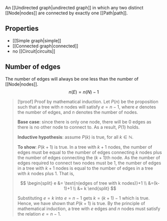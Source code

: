 An [[Undirected graph|undirected graph]] in which any two distinct [[Node|nodes]] are connected by exactly one [[Path|path]].
## Properties
- [[Simple graph|simple]]
- [[Connected graph|connected]]
- no [[Circuit|circuits]]
## Number of edges
The number of edges will always be one less than the number of [[Node|nodes]].
$$
n(E)=n(N)-1
$$
>[!proof]
>Proof by mathematical induction. Let $P(n)$ be the proposition such that a tree with $n$ nodes will satisfy $e=n-1$, where $e$ denotes the number of edges, and $n$ denotes the number of nodes.
>
>**Base case**: since there is only one node, there will be 0 edges as there is no other node to connect to. As a result, $P(1)$ holds.
>
>**Inductive hypothesis**: assume $P(k)$ is true, for all $k \in \mathbb{N}$.
>
>**To show**: $P(k+1)$ is true.
>In a tree with $k+1$ nodes, the number of edges must be equal to the number of edges connecting $k$ nodes plus the number of edges connecting the $(k+1)$th node.
>As the number of edges required to connect two nodes must be 1, the number of edges in a tree with $k+1$ nodes is equal to the number of edges in a tree with $k$ nodes plus 1.
>That is, 
>
>$$
>\begin{split} 
> e &= \text{n(edges of tree with k nodes)}+1 \\ 
> &=(k-1)+1 \\ 
> &= k 
> \end{split}
> $$
>
>Substituting $e=k$ into $e=n-1$ gets $k=(k+1)-1$ which is true. Hence, we have shown that $P(k+1)$ is true.
>By the principle of mathematical induction, a tree with $e$ edges and $n$ nodes must satisfy the relation $e=n-1$.


